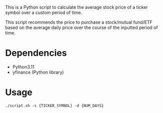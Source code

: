 This is a Python script to calculate the average stock price of a ticker symbol over a custom period of time.

This script recommends the price to purchase a stock/mutual fund/ETF based on the average daily price over the course of the inputted period of time.

# Dependencies
- Python3.11
- yfinance (Python library)

# Usage

`./script.sh -s {TICKER_SYMBOL} -d {NUM_DAYS}`
